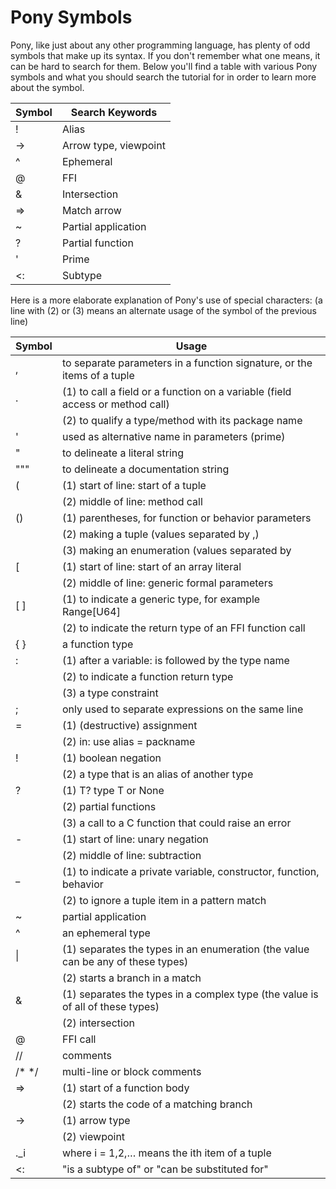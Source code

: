 # Pony Symbols

Pony, like just about any other programming language, has plenty of odd symbols
that make up its syntax. If you don't remember what one means, it can be hard
to search for them. Below you'll find a table with various Pony symbols and
what you should search the tutorial for in order to learn more about the symbol.

|Symbol | Search Keywords|
| --- | --- |
| !  | Alias |
| -> | Arrow type, viewpoint |
| ^  | Ephemeral |
| @  | FFI |
| &  | Intersection |
| => | Match arrow |
| ~  | Partial application |
| ?  | Partial function |
| '  | Prime |
| <: | Subtype |


Here is a more elaborate explanation of Pony's use of special characters:
(a line with (2) or (3) means an alternate usage of the symbol of the previous line)

|Symbol | Usage|
| --- | --- |
| ,  | to separate parameters in a function signature, or the items of a tuple
| .  | (1) to call a field or a function on a variable (field access or method call)
|    | (2) to qualify a type/method with its package name
| '  | used as alternative name in parameters (prime)
| "  | to delineate a literal string
| """  | to delineate a documentation string
| (  | (1) start of line: start of a tuple
|    | (2) middle of line: method call
| () | (1) parentheses, for function or behavior parameters 
|    | (2) making a tuple (values separated by ,)
|    | (3) making an enumeration (values separated by |)
| [  | (1) start of line: start of an array literal
|    | (2) middle of line: generic formal parameters
| [ ]  | (1) to indicate a generic type, for example Range[U64]
|      | (2) to indicate the return type of an FFI function call
| { }  | a function type
| :  | (1) after a variable: is followed by the type name 
|    | (2) to indicate a function return type
|    | (3) a type constraint
| ;  | only used to separate expressions on the same line
| =  | (1) (destructive) assignment
|    | (2) in: use alias = packname
| !  | (1) boolean negation
|    | (2) a type that is an alias of another type
| ?  | (1) T?  type T or None
|    | (2) partial functions
|    | (3) a call to a C function that could raise an error
| -  | (1) start of line: unary negation
|    | (2) middle of line: subtraction
| _  | (1) to indicate a private variable, constructor, function, behavior
|    | (2) to ignore a tuple item in a pattern match
| ~  | partial application
| ^  | an ephemeral type
| \| | (1) separates the types in an enumeration (the value can be any of these types)
|    | (2) starts a branch in a match
| &  | (1) separates the types in a complex type (the value is of all of these types)
|    | (2) intersection
| @  | FFI call
| //  | comments
| /* */  | multi-line or block comments
| =>  | (1) start of a function body
|     | (2) starts the code of a matching branch 
| ->  | (1) arrow type
|     | (2) viewpoint
| ._i | where i = 1,2,…  means the ith item of a tuple
| <:  | "is a subtype of" or "can be substituted for"

